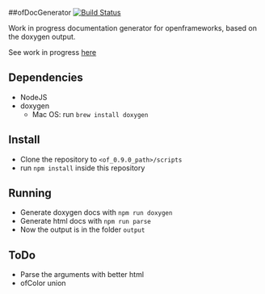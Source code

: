 ##ofDocGenerator
[![Build Status](https://travis-ci.org/HalfdanJ/ofDocGenerator.svg?branch=master)](https://travis-ci.org/HalfdanJ/ofDocGenerator)

Work in progress documentation generator for openframeworks, based on the doxygen output. 

See work in progress [here](http://halfdanj.github.io/ofDocGenerator/ofThread.html)


## Dependencies
- NodeJS
- doxygen 
  - Mac OS: run `brew install doxygen`

## Install
- Clone the repository to `<of_0.9.0_path>/scripts`
- run `npm install` inside this repository

## Running
- Generate doxygen docs with `npm run doxygen`
- Generate html docs with `npm run parse`
- Now the output is in the folder `output`


## ToDo
- Parse the arguments with better html
- ofColor union